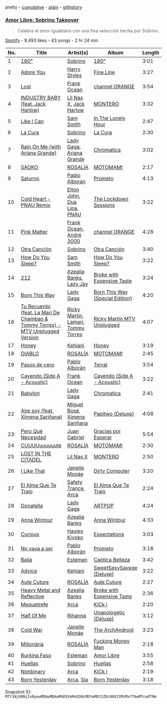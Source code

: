 pretty - [cumulative](/playlists/cumulative/37i9dQZF1DXa87Zq4SJwzv.md) - [plain](/playlists/plain/37i9dQZF1DXa87Zq4SJwzv) - [githistory](https://github.githistory.xyz/mackorone/spotify-playlist-archive/blob/main/playlists/plain/37i9dQZF1DXa87Zq4SJwzv)

### [Amor Libre: Sobrino Takeover](https://open.spotify.com/playlist/37i9dQZF1DXa87Zq4SJwzv)

> Celebra el amor igualitario con una fina selección hecha por Sobrino.

[Spotify](https://open.spotify.com/user/spotify) - 9,493 likes - 43 songs - 2 hr 24 min

| No. | Title | Artist(s) | Album | Length |
|---|---|---|---|---|
| 1 | [180°](https://open.spotify.com/track/6ZOKOj20MHZmMeO8cfYuZf) | [Sobrino](https://open.spotify.com/artist/0vEEYg1cJscAAw4sekHSOf) | [180°](https://open.spotify.com/album/0jtpwKuMfMUe7vJ9ENl0Ja) | 3:01 |
| 2 | [Adore You](https://open.spotify.com/track/3jjujdWJ72nww5eGnfs2E7) | [Harry Styles](https://open.spotify.com/artist/6KImCVD70vtIoJWnq6nGn3) | [Fine Line](https://open.spotify.com/album/7xV2TzoaVc0ycW7fwBwAml) | 3:27 |
| 3 | [Lost](https://open.spotify.com/track/3GZD6HmiNUhxXYf8Gch723) | [Frank Ocean](https://open.spotify.com/artist/2h93pZq0e7k5yf4dywlkpM) | [channel ORANGE](https://open.spotify.com/album/392p3shh2jkxUxY2VHvlH8) | 3:54 |
| 4 | [INDUSTRY BABY \(feat\. Jack Harlow\)](https://open.spotify.com/track/5Z9KJZvQzH6PFmb8SNkxuk) | [Lil Nas X](https://open.spotify.com/artist/7jVv8c5Fj3E9VhNjxT4snq), [Jack Harlow](https://open.spotify.com/artist/2LIk90788K0zvyj2JJVwkJ) | [MONTERO](https://open.spotify.com/album/6pOiDiuDQqrmo5DbG0ZubR) | 3:32 |
| 5 | [Like I Can](https://open.spotify.com/track/2TeLIzFBe3hxkPR5FIQZut) | [Sam Smith](https://open.spotify.com/artist/2wY79sveU1sp5g7SokKOiI) | [In The Lonely Hour](https://open.spotify.com/album/08jWgM4vSkTose4blKBWov) | 2:47 |
| 6 | [La Cura](https://open.spotify.com/track/2M6Bh076nMWAuZPFJxFQkU) | [Sobrino](https://open.spotify.com/artist/0vEEYg1cJscAAw4sekHSOf) | [La Cura](https://open.spotify.com/album/7KSWQfyFDwKtplryn2J1gH) | 2:30 |
| 7 | [Rain On Me \(with Ariana Grande\)](https://open.spotify.com/track/7ju97lgwC2rKQ6wwsf9no9) | [Lady Gaga](https://open.spotify.com/artist/1HY2Jd0NmPuamShAr6KMms), [Ariana Grande](https://open.spotify.com/artist/66CXWjxzNUsdJxJ2JdwvnR) | [Chromatica](https://open.spotify.com/album/05c49JgPmL4Uz2ZeqRx5SP) | 3:02 |
| 8 | [SAOKO](https://open.spotify.com/track/2FYGZDfsAnNsrm1gVbyKnG) | [ROSALÍA](https://open.spotify.com/artist/7ltDVBr6mKbRvohxheJ9h1) | [MOTOMAMI](https://open.spotify.com/album/6jbtHi5R0jMXoliU2OS0lo) | 2:17 |
| 9 | [Saturno](https://open.spotify.com/track/2f0Ft2XdvNSMSY5TUlZgEz) | [Pablo Alborán](https://open.spotify.com/artist/5M9Bb4adKAgrOFOhc05Y50) | [Prometo](https://open.spotify.com/album/4qtl6sl6iwC37wRM9lbssD) | 4:13 |
| 10 | [Cold Heart \- PNAU Remix](https://open.spotify.com/track/7rglLriMNBPAyuJOMGwi39) | [Elton John](https://open.spotify.com/artist/3PhoLpVuITZKcymswpck5b), [Dua Lipa](https://open.spotify.com/artist/6M2wZ9GZgrQXHCFfjv46we), [PNAU](https://open.spotify.com/artist/6n28c9qs9hNGriNa72b26u) | [The Lockdown Sessions](https://open.spotify.com/album/7wHczdY0ek3FHnfVhk10om) | 3:22 |
| 11 | [Pink Matter](https://open.spotify.com/track/1fOkmYW3ZFkkjIdOZSf596) | [Frank Ocean](https://open.spotify.com/artist/2h93pZq0e7k5yf4dywlkpM), [André 3000](https://open.spotify.com/artist/74V3dE1a51skRkdII8y2C6) | [channel ORANGE](https://open.spotify.com/album/392p3shh2jkxUxY2VHvlH8) | 4:28 |
| 12 | [Otra Canción](https://open.spotify.com/track/687Bt7NeMu6g33jAiPdNrB) | [Sobrino](https://open.spotify.com/artist/0vEEYg1cJscAAw4sekHSOf) | [Otra Canción](https://open.spotify.com/album/2XfEFsy1BGDLwJoBiOpDy6) | 3:40 |
| 13 | [How Do You Sleep?](https://open.spotify.com/track/6b2RcmUt1g9N9mQ3CbjX2Y) | [Sam Smith](https://open.spotify.com/artist/2wY79sveU1sp5g7SokKOiI) | [How Do You Sleep?](https://open.spotify.com/album/7baaCf70tVcUBL2bbkuXjo) | 3:22 |
| 14 | [212](https://open.spotify.com/track/16EMONl2vH3rt9f4ehTG8g) | [Azealia Banks](https://open.spotify.com/artist/7gRhy3MIPHQo5CXYfWaw9I), [Lazy Jay](https://open.spotify.com/artist/4vUAD0POkGvO6J9c9hv6qR) | [Broke with Expensive Taste](https://open.spotify.com/album/6ptPMZzScoFqSVfzph6m9B) | 3:24 |
| 15 | [Born This Way](https://open.spotify.com/track/6r2BECwMgEoRb5yLfp0Hca) | [Lady Gaga](https://open.spotify.com/artist/1HY2Jd0NmPuamShAr6KMms) | [Born This Way \(Special Edition\)](https://open.spotify.com/album/5maeycU97NHBgwRr2h2A4O) | 4:20 |
| 16 | [Tu Recuerdo \(feat\. La Mari De Chambao & Tommy Torres\) \- MTV Unplugged Version](https://open.spotify.com/track/61hJK3EfAd1LDk7x5OrCTc) | [Ricky Martin](https://open.spotify.com/artist/7slfeZO9LsJbWgpkIoXBUJ), [Lamari](https://open.spotify.com/artist/1Rv4Ogfu7pg6QMo09XWtWK), [Tommy Torres](https://open.spotify.com/artist/264nbMzGPSkDZqTY8nXwCG) | [Ricky Martin MTV Unplugged](https://open.spotify.com/album/7qhZvYXFgsaSzuukZw9WCM) | 4:07 |
| 17 | [Honey](https://open.spotify.com/track/5QTdOvIF2ehBMZpSIIGzIo) | [Kehlani](https://open.spotify.com/artist/0cGUm45nv7Z6M6qdXYQGTX) | [Honey](https://open.spotify.com/album/2D37uNhXgherfImusGBKTx) | 3:19 |
| 18 | [DIABLO](https://open.spotify.com/track/4QlMiL1BPCBzLfn1XbSkpg) | [ROSALÍA](https://open.spotify.com/artist/7ltDVBr6mKbRvohxheJ9h1) | [MOTOMAMI](https://open.spotify.com/album/6jbtHi5R0jMXoliU2OS0lo) | 2:45 |
| 19 | [Pasos de cero](https://open.spotify.com/track/18mmN3VrFWRi6SsSBJf6WJ) | [Pablo Alborán](https://open.spotify.com/artist/5M9Bb4adKAgrOFOhc05Y50) | [Terral](https://open.spotify.com/album/1cWvezm4YsxlvvOSRUXLmS) | 3:54 |
| 20 | [Cayendo \(Side A \- Acoustic\)](https://open.spotify.com/track/72794Eag03xdy7TO0KNuid) | [Frank Ocean](https://open.spotify.com/artist/2h93pZq0e7k5yf4dywlkpM) | [Cayendo \(Side A \- Acoustic\)](https://open.spotify.com/album/0FAWfXvd58Rm2VUSZMF8pr) | 3:22 |
| 21 | [Babylon](https://open.spotify.com/track/5DttNeiizFqWUON9hZBqTY) | [Lady Gaga](https://open.spotify.com/artist/1HY2Jd0NmPuamShAr6KMms) | [Chromatica](https://open.spotify.com/album/05c49JgPmL4Uz2ZeqRx5SP) | 2:41 |
| 22 | [Aire soy \(feat\. Ximena Sariñana\)](https://open.spotify.com/track/1ORb6uGvpjsFwZK8FUpzWy) | [Miguel Bosé](https://open.spotify.com/artist/7mWCSSOYqm4E9mB7V4ot6S), [Ximena Sariñana](https://open.spotify.com/artist/7plUpXSFcSJUZSiZAoXqr1) | [Papitwo \(Deluxe\)](https://open.spotify.com/album/6mgs9ywhBqW5QSCMyYPC3g) | 4:08 |
| 23 | [Pero Qué Necesidad](https://open.spotify.com/track/5rycwubN7We1zdSDM1ZABW) | [Juan Gabriel](https://open.spotify.com/artist/2MRBDr0crHWE5JwPceFncq) | [Gracias por Esperar](https://open.spotify.com/album/4XZyy5120of00kdsqlG0uI) | 5:54 |
| 24 | [CUUUUuuuuuute](https://open.spotify.com/track/3BQPPsoxlhuSIEPlNRHHZt) | [ROSALÍA](https://open.spotify.com/artist/7ltDVBr6mKbRvohxheJ9h1) | [MOTOMAMI](https://open.spotify.com/album/6jbtHi5R0jMXoliU2OS0lo) | 2:30 |
| 25 | [LOST IN THE CITADEL](https://open.spotify.com/track/6th8IdY4lYeM0QlSQJhhkp) | [Lil Nas X](https://open.spotify.com/artist/7jVv8c5Fj3E9VhNjxT4snq) | [MONTERO](https://open.spotify.com/album/6pOiDiuDQqrmo5DbG0ZubR) | 2:50 |
| 26 | [I Like That](https://open.spotify.com/track/2EznBGrlmx9wBeYgyDojsA) | [Janelle Monáe](https://open.spotify.com/artist/6ueGR6SWhUJfvEhqkvMsVs) | [Dirty Computer](https://open.spotify.com/album/2PjlaxlMunGOUvcRzlTbtE) | 3:20 |
| 27 | [El Alma Que Te Trajo](https://open.spotify.com/track/5pGz6FrmpHjOuso83azbik) | [Safety Trance](https://open.spotify.com/artist/1tUbyAgdYNOjxXrNSfgquF), [Arca](https://open.spotify.com/artist/4SQdUpG4f7UbkJG3cJ2Iyj) | [El Alma Que Te Trajo](https://open.spotify.com/album/7J9BzqMQTX0ne8M8dn57Uo) | 2:24 |
| 28 | [Donatella](https://open.spotify.com/track/2OoLIJNxpsNs9wIHqWQrED) | [Lady Gaga](https://open.spotify.com/artist/1HY2Jd0NmPuamShAr6KMms) | [ARTPOP](https://open.spotify.com/album/2eRJUtI7nXrQ5uYQ7tzTo9) | 4:24 |
| 29 | [Anna Wintour](https://open.spotify.com/track/5Pm7KrSKkDj37SZoMYyXDX) | [Azealia Banks](https://open.spotify.com/artist/7gRhy3MIPHQo5CXYfWaw9I) | [Anna Wintour](https://open.spotify.com/album/6CdoZyh1IJzKRs7tw5WM8e) | 4:33 |
| 30 | [Curious](https://open.spotify.com/track/5btaVjrLBxTvXNmCv5DrW2) | [Hayley Kiyoko](https://open.spotify.com/artist/3LjhVl7GzYsza1biQjTpaN) | [Expectations](https://open.spotify.com/album/2oRkkW6ZudviRBd6mx4CfL) | 3:03 |
| 31 | [No vaya a ser](https://open.spotify.com/track/6ZZOdrcqRZzTCwGlsy00SU) | [Pablo Alborán](https://open.spotify.com/artist/5M9Bb4adKAgrOFOhc05Y50) | [Prometo](https://open.spotify.com/album/07c88Esc2q8pUl0tXADs3D) | 3:18 |
| 32 | [Baila](https://open.spotify.com/track/0kIPoNlimbRPn16NfQ7ggt) | [Esteman](https://open.spotify.com/artist/3ZtIhDSOuRkpDyqjx53X1R) | [Caótica Belleza](https://open.spotify.com/album/7MVYNG79vMkMN7mxBNxYvS) | 3:42 |
| 33 | [Advice](https://open.spotify.com/track/2CsSaYUPI57QaeB90gwzGT) | [Kehlani](https://open.spotify.com/artist/0cGUm45nv7Z6M6qdXYQGTX) | [SweetSexySavage \(Deluxe\)](https://open.spotify.com/album/4B4in9QlrlYWSHlYSRebdC) | 3:22 |
| 34 | [Aute Cuture](https://open.spotify.com/track/7dQFpbs34ufIEU745DVclf) | [ROSALÍA](https://open.spotify.com/artist/7ltDVBr6mKbRvohxheJ9h1) | [Aute Cuture](https://open.spotify.com/album/23irnvaijPHVE7682D4G3f) | 2:27 |
| 35 | [Heavy Metal and Reflective](https://open.spotify.com/track/71PgrkvpCrNxpM1nvapbqG) | [Azealia Banks](https://open.spotify.com/artist/7gRhy3MIPHQo5CXYfWaw9I) | [Broke with Expensive Taste](https://open.spotify.com/album/6ptPMZzScoFqSVfzph6m9B) | 2:36 |
| 36 | [Mequetrefe](https://open.spotify.com/track/6RJiY28t9jWpdy1JkUhNgK) | [Arca](https://open.spotify.com/artist/4SQdUpG4f7UbkJG3cJ2Iyj) | [KiCk i](https://open.spotify.com/album/6fumIfDEAppI5NCGHQEBSr) | 2:20 |
| 37 | [Half Of Me](https://open.spotify.com/track/4bXImuY3OhNXhbQbVLFHKp) | [Rihanna](https://open.spotify.com/artist/5pKCCKE2ajJHZ9KAiaK11H) | [Unapologetic \(Deluxe\)](https://open.spotify.com/album/4eddbruVtOqw8khwxSH6H2) | 3:12 |
| 38 | [Cold War](https://open.spotify.com/track/5al9is1AQnaI3lTi20DUG6) | [Janelle Monáe](https://open.spotify.com/artist/6ueGR6SWhUJfvEhqkvMsVs) | [The ArchAndroid](https://open.spotify.com/album/7MvSB0JTdtl1pSwZcgvYQX) | 3:23 |
| 39 | [Milionària](https://open.spotify.com/track/2K3bjojp1sCLdMMoO5lJ2p) | [ROSALÍA](https://open.spotify.com/artist/7ltDVBr6mKbRvohxheJ9h1) | [Fucking Money Man](https://open.spotify.com/album/7qJZgNj9IMy9onoTe5uhZc) | 2:18 |
| 40 | [Burkina Faso](https://open.spotify.com/track/0oYlFcq0DgLXMzzBSZuPfR) | [Esteman](https://open.spotify.com/artist/3ZtIhDSOuRkpDyqjx53X1R) | [Amor Libre](https://open.spotify.com/album/3ZNcUIksSrVfc5Ow7f4J6F) | 3:55 |
| 41 | [Huellas](https://open.spotify.com/track/6zAnj2RqKMo16ioTmwpM0s) | [Sobrino](https://open.spotify.com/artist/0vEEYg1cJscAAw4sekHSOf) | [Huellas](https://open.spotify.com/album/3XuSgPkpzVPVaYD0n0a8Pd) | 2:58 |
| 42 | [Nonbinary](https://open.spotify.com/track/4lUlYGT5VvZWN3GBDIc9KT) | [Arca](https://open.spotify.com/artist/4SQdUpG4f7UbkJG3cJ2Iyj) | [KiCk i](https://open.spotify.com/album/6fumIfDEAppI5NCGHQEBSr) | 2:19 |
| 43 | [Born Yesterday](https://open.spotify.com/track/0M6kxde1FdGI95X0XPuru6) | [Arca](https://open.spotify.com/artist/4SQdUpG4f7UbkJG3cJ2Iyj), [Sia](https://open.spotify.com/artist/5WUlDfRSoLAfcVSX1WnrxN) | [Born Yesterday](https://open.spotify.com/album/7mjYTOjmcH4UHnCdct2xZi) | 3:18 |

Snapshot ID: `MTY1NjU0NjIxNywwMDAwMDAwMGE0YmRmZGNiMDYwMDY2ZDc0OGY2MzMxYTAwMTcwOTNm`
